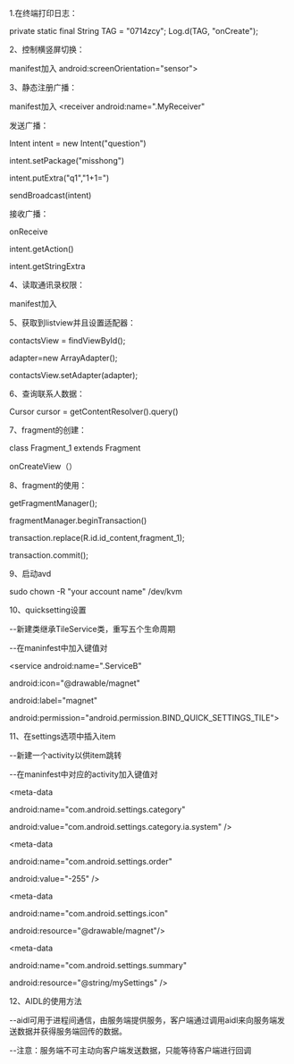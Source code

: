 1.在终端打印日志：	

private static final String TAG = "0714zcy";	Log.d(TAG, "onCreate");

2、控制横竖屏切换：	

manifest加入	android:screenOrientation="sensor">

3、静态注册广播：	

manifest加入	<receiver android:name=".MyReceiver"		

<intent-filter>			

<action android:name="question"/>	

</intent-filter>	</receiver>	

发送广播：	

Intent intent = new Intent("question")	

intent.setPackage("misshong")	

intent.putExtra("q1","1+1=")	

sendBroadcast(intent)	

接收广播：	

onReceive		

intent.getAction()		

intent.getStringExtra

4、读取通讯录权限：	

manifest加入	

<uses-permission android:name=		"android.permission.READ_CONTACTS"/>

5、获取到listview并且设置适配器：	

contactsView = findViewById();	

adapter=new ArrayAdapter();	

contactsView.setAdapter(adapter);

6、查询联系人数据：	

Cursor cursor  = getContentResolver().query()

7、fragment的创建：	

class Fragment_1 extends Fragment		

onCreateView（）

8、fragment的使用：	

getFragmentManager();	

fragmentManager.beginTransaction()	

transaction.replace(R.id.id_content,fragment_1);	

transaction.commit();

9、启动avd	

sudo chown -R "your account name" /dev/kvm

10、quicksetting设置	

--新建类继承TileService类，重写五个生命周期	

--在maninfest中加入<serivice>键值对

<service    android:name=".ServiceB"    

android:icon="@drawable/magnet"    

android:label="magnet"    

android:permission="android.permission.BIND_QUICK_SETTINGS_TILE">   

 <intent-filter>        

<action android:name="android.service.quicksettings.action.QS_TILE" />    

</intent-filter>

</service>

11、在settings选项中插入item	

--新建一个activity以供item跳转	

--在maninfest中对应的activity加入<intent-filter>键值对

<intent-filter android:priority="0">   

 <action android:name="com.android.settings.MANUFACTURER_APPLICATION_SETTING" />

</intent-filter>

<!-- 所在的界面 -->

<meta-data   

 android:name="com.android.settings.category"    

android:value="com.android.settings.category.ia.system" />

<!-- 所在的位置 -->

<meta-data   

 android:name="com.android.settings.order"    

android:value="-255" />

<!-- 图标 -->

<meta-data    

android:name="com.android.settings.icon"    

android:resource="@drawable/magnet"/>

<!-- 文字 -->

<meta-data    

android:name="com.android.settings.summary"    

android:resource="@string/mySettings" />

12、AIDL的使用方法	

--aidl可用于进程间通信，由服务端提供服务，客户端通过调用aidl来向服务端发送数据并获得服务端回传的数据。	

--注意：服务端不可主动向客户端发送数据，只能等待客户端进行回调